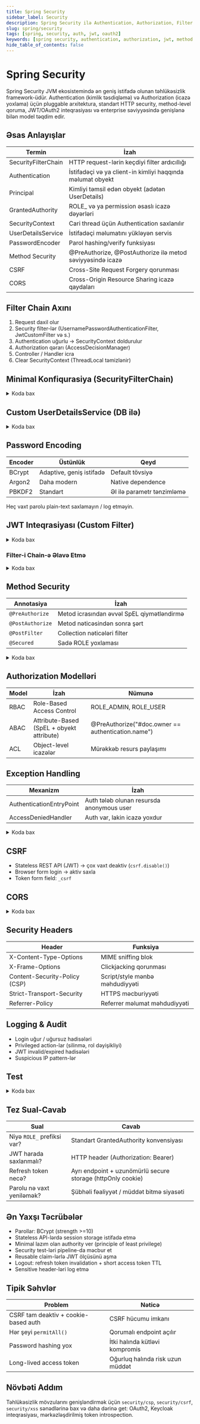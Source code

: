 ```yaml
---
title: Spring Security
sidebar_label: Security
description: Spring Security ilə Authentication, Authorization, Filter Chain, JWT, Method Security, CSRF və best practices
slug: spring/security
tags: [spring, security, auth, jwt, oauth2]
keywords: [spring security, authentication, authorization, jwt, method security, csrf, password encoder]
hide_table_of_contents: false
---
```


# Spring Security

Spring Security JVM ekosistemində ən geniş istifadə olunan təhlükəsizlik framework-üdür. Authentication (kimlik təsdiqləmə) və Authorization (icazə yoxlama) üçün pluggable arxitektura, standart HTTP security, method-level qoruma, JWT/OAuth2 inteqrasiyası və enterprise səviyyəsində genişlənə bilən model təqdim edir.

## Əsas Anlayışlar
| Termin | İzah |
|--------|------|
| SecurityFilterChain | HTTP request-lərin keçdiyi filter ardıcıllığı |
| Authentication | İstifadəçi və ya client-in kimliyi haqqında məlumat obyekt |
| Principal | Kimliyi təmsil edən obyekt (adətən UserDetails) |
| GrantedAuthority | ROLE_ və ya permission əsaslı icazə dəyərləri |
| SecurityContext | Cari thread üçün Authentication saxlanılır |
| UserDetailsService | İstifadəçi məlumatını yükləyən servis |
| PasswordEncoder | Parol hashing/verify funksiyası |
| Method Security | @PreAuthorize, @PostAuthorize ilə metod səviyyəsində icazə |
| CSRF | Cross-Site Request Forgery qorunması |
| CORS | Cross-Origin Resource Sharing icazə qaydaları |

## Filter Chain Axını
1. Request daxil olur
2. Security filter-lər (UsernamePasswordAuthenticationFilter, JwtCustomFilter və s.)
3. Authentication uğurlu -> SecurityContext doldurulur
4. Authorization qərarı (AccessDecisionManager)
5. Controller / Handler icra
6. Clear SecurityContext (ThreadLocal təmizlənir)

## Minimal Konfiqurasiya (SecurityFilterChain)
<details>
<summary>Koda bax</summary>

```java
@Configuration
@EnableMethodSecurity // @PreAuthorize üçün
public class SecurityConfig {

    @Bean
    public SecurityFilterChain securityFilterChain(HttpSecurity http) throws Exception {
        http
            .csrf(csrf -> csrf.disable()) // REST token-based üçün
            .authorizeHttpRequests(auth -> auth
                .requestMatchers("/actuator/health", "/public/**").permitAll()
                .requestMatchers(HttpMethod.POST, "/api/v1/users").hasRole("ADMIN")
                .anyRequest().authenticated()
            )
            .httpBasic(Customizer.withDefaults())
            .sessionManagement(sm -> sm.sessionCreationPolicy(SessionCreationPolicy.STATELESS));
        return http.build();
    }

    @Bean
    public PasswordEncoder passwordEncoder(){
        return new BCryptPasswordEncoder();
    }

    @Bean
    public UserDetailsService userDetailsService(PasswordEncoder encoder){
        UserDetails admin = User.builder()
            .username("admin")
            .password(encoder.encode("ChangeMe123!"))
            .roles("ADMIN")
            .build();
        return new InMemoryUserDetailsManager(admin);
    }
}
```
</details>

## Custom UserDetailsService (DB ilə)
<details>
<summary>Koda bax</summary>

```java
@Service
class JpaUserDetailsService implements UserDetailsService {
    private final UserRepository repo;
    private final PasswordEncoder encoder;

    JpaUserDetailsService(UserRepository repo, PasswordEncoder encoder){
        this.repo = repo; this.encoder = encoder;
    }

    @Override
    public UserDetails loadUserByUsername(String username) throws UsernameNotFoundException {
        AppUser user = repo.findByUsername(username)
            .orElseThrow(() -> new UsernameNotFoundException("User tapılmadı"));
        return User.withUsername(user.username())
            .password(user.passwordHash())
            .authorities(user.roles().stream().map(r -> "ROLE_" + r).toArray(String[]::new))
            .accountLocked(!user.active())
            .build();
    }
}
```
</details>

## Password Encoding
| Encoder | Üstünlük | Qeyd |
|---------|----------|------|
| BCrypt | Adaptive, geniş istifadə | Default tövsiyə |
| Argon2 | Daha modern | Native dependence |
| PBKDF2 | Standart | Əl ilə parametr tənzimləmə |

Heç vaxt parolu plain-text saxlamayın / log etməyin.

## JWT Inteqrasiyası (Custom Filter)
<details>
<summary>Koda bax</summary>

```java
@Component
class JwtAuthFilter extends OncePerRequestFilter {
    private final JwtService jwt;
    private final UserDetailsService uds;

    JwtAuthFilter(JwtService jwt, UserDetailsService uds){
        this.jwt = jwt; this.uds = uds;
    }

    @Override
    protected void doFilterInternal(HttpServletRequest request, HttpServletResponse response, FilterChain chain)
        throws ServletException, IOException {
        String header = request.getHeader("Authorization");
        if(header != null && header.startsWith("Bearer ")){
            String token = header.substring(7);
            String username = jwt.extractUsername(token);
            if(username != null && SecurityContextHolder.getContext().getAuthentication() == null){
                UserDetails user = uds.loadUserByUsername(username);
                if(jwt.isValid(token, user)){
                    UsernamePasswordAuthenticationToken auth = new UsernamePasswordAuthenticationToken(
                        user, null, user.getAuthorities());
                    auth.setDetails(new WebAuthenticationDetailsSource().buildDetails(request));
                    SecurityContextHolder.getContext().setAuthentication(auth);
                }
            }
        }
        chain.doFilter(request, response);
    }
}
```
</details>

### Filter-i Chain-ə Əlavə Etmə
<details>
<summary>Koda bax</summary>

```java
@Bean
SecurityFilterChain jwtChain(HttpSecurity http, JwtAuthFilter jwtFilter) throws Exception {
    http
        .csrf(cs -> cs.disable())
        .sessionManagement(sm -> sm.sessionCreationPolicy(SessionCreationPolicy.STATELESS))
        .authorizeHttpRequests(a -> a.anyRequest().authenticated())
        .addFilterBefore(jwtFilter, UsernamePasswordAuthenticationFilter.class);
    return http.build();
}
```
</details>

## Method Security
| Annotasiya | İzah |
|------------|------|
| `@PreAuthorize` | Metod icrasından əvvəl SpEL qiymətləndirmə |
| `@PostAuthorize` | Metod nəticəsindən sonra şərt |
| `@PostFilter` | Collection nəticələri filter |
| `@Secured` | Sadə ROLE yoxlaması |

<details>
<summary>Koda bax</summary>

```java
@Service
class AccountService {
    @PreAuthorize("hasRole('ADMIN') or #id == authentication.principal.username")
    public AccountDto getAccount(String id){ /* ... */ return null; }

    @PreAuthorize("hasAuthority('SCOPE_payments.write')")
    public void createPayment(PaymentRequest req){ /* ... */ }
}
```
</details>

## Authorization Modelləri
| Model | İzah | Nümunə |
|-------|------|--------|
| RBAC | Role-Based Access Control | ROLE_ADMIN, ROLE_USER |
| ABAC | Attribute-Based (SpEL + obyekt attribute) | @PreAuthorize("#doc.owner == authentication.name") |
| ACL | Object-level icazələr | Mürəkkəb resurs paylaşımı |

## Exception Handling
| Mexanizm | İzah |
|----------|------|
| AuthenticationEntryPoint | Auth tələb olunan resursda anonymous user |
| AccessDeniedHandler | Auth var, lakin icazə yoxdur |

<details>
<summary>Koda bax</summary>

```java
@Bean
SecurityFilterChain customHandlers(HttpSecurity http) throws Exception {
    http
      .exceptionHandling(ex -> ex
          .authenticationEntryPoint((req,res,e) -> res.sendError(401, "Auth lazımdır"))
          .accessDeniedHandler((req,res,e) -> res.sendError(403, "İcazə yoxdur"))
      );
    return http.build();
}
```
</details>

## CSRF
- Stateless REST API (JWT) -> çox vaxt deaktiv (`csrf.disable()`)
- Browser form login -> aktiv saxla
- Token form field: `_csrf`

## CORS
<details>
<summary>Koda bax</summary>

```java
@Bean
CorsConfigurationSource corsSource(){
    CorsConfiguration c = new CorsConfiguration();
    c.setAllowedOrigins(List.of("https://app.example.com"));
    c.setAllowedMethods(List.of("GET","POST","PUT","DELETE"));
    c.setAllowedHeaders(List.of("Authorization","Content-Type"));
    UrlBasedCorsConfigurationSource s = new UrlBasedCorsConfigurationSource();
    s.registerCorsConfiguration("/**", c);
    return s;
}
```
</details>

## Security Headers
| Header | Funksiya |
|--------|----------|
| X-Content-Type-Options | MIME sniffing blok |
| X-Frame-Options | Clickjacking qorunması |
| Content-Security-Policy (CSP) | Script/style mənbə məhdudiyyəti |
| Strict-Transport-Security | HTTPS məcburiyyəti |
| Referrer-Policy | Referrer məlumat məhdudiyyəti |

## Logging & Audit
- Login uğur / uğursuz hadisələri
- Privileged action-lar (silinmə, rol dəyişikliyi)
- JWT invalid/expired hadisələri
- Suspicious IP pattern-lər

## Test
<details>
<summary>Koda bax</summary>

```java
@WebMvcTest(controllers = UserController.class)
class UserControllerSecurityTest {
    @Autowired MockMvc mvc;

    @Test
    @WithMockUser(username = "admin", roles = {"ADMIN"})
    void adminAccess() throws Exception {
        mvc.perform(get("/api/v1/users/1"))
            .andExpect(status().isOk());
    }

    @Test
    void anonymousForbidden() throws Exception {
        mvc.perform(get("/api/v1/users/1"))
            .andExpect(status().isUnauthorized());
    }
}
```
</details>

## Tez Sual-Cavab
| Sual | Cavab |
|------|-------|
| Niyə `ROLE_` prefiksi var? | Standart GrantedAuthority konvensiyası |
| JWT harada saxlanmalı? | HTTP header (Authorization: Bearer) |
| Refresh token necə? | Ayrı endpoint + uzunömürlü secure storage (httpOnly cookie) |
| Parolu nə vaxt yeniləmək? | Şübhəli fəaliyyət / müddət bitmə siyasəti |

## Ən Yaxşı Təcrübələr
- Parollar: BCrypt (strength >=10)
- Stateless API-lərdə session storage istifadə etmə
- Minimal lazım olan authority ver (principle of least privilege)
- Security test-ləri pipeline-da məcbur et
- Reusable claim-lərlə JWT ölçüsünü aşma
- Logout: refresh token invalidation + short access token TTL
- Sensitive header-ləri log etmə

## Tipik Səhvlər
| Problem | Nəticə |
|---------|--------|
| CSRF tam deaktiv + cookie-based auth | CSRF hücumu imkanı |
| Hər şeyi `permitAll()` | Qorumalı endpoint açılır |
| Password hashing yox | İtki halında kütləvi kompromis |
| Long-lived access token | Oğurluq halında risk uzun müddət |

## Növbəti Addım
Təhlükəsizlik mövzularını genişləndirmək üçün `security/csp`, `security/csrf`, `security/xss` sənədlərinə bax və daha dərinə get: OAuth2, Keycloak inteqrasiyası, mərkəzləşdirilmiş token introspection.
